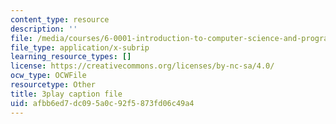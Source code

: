 ```yaml
---
content_type: resource
description: ''
file: /media/courses/6-0001-introduction-to-computer-science-and-programming-in-python-fall-2016/afbb6ed7dc095a0c92f5873fd06c49a4_P-0w8xWcnDQ.vtt
file_type: application/x-subrip
learning_resource_types: []
license: https://creativecommons.org/licenses/by-nc-sa/4.0/
ocw_type: OCWFile
resourcetype: Other
title: 3play caption file
uid: afbb6ed7-dc09-5a0c-92f5-873fd06c49a4
---
```

